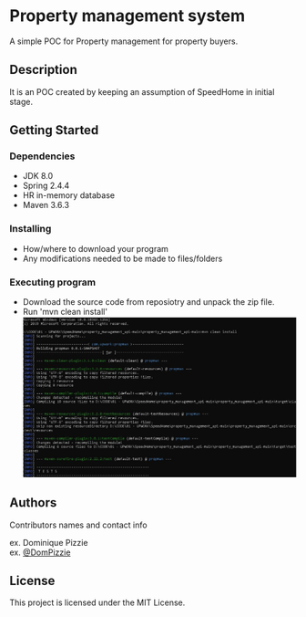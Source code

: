 
# Property management system

A simple POC for Property management for property buyers.

## Description

It is an POC created by keeping an assumption of SpeedHome in initial stage.

## Getting Started

### Dependencies

* JDK 8.0
* Spring 2.4.4
* HR in-memory database
* Maven 3.6.3

### Installing

* How/where to download your program
* Any modifications needed to be made to files/folders

### Executing program

* Download the source code from reposiotry and unpack the zip file.
* Run 'mvn clean install'
![alt text](https://github.com/stasim101/property_management_api/blob/main/image/mvn_clean_install.jpg)

## Authors

Contributors names and contact info

ex. Dominique Pizzie  
ex. [@DomPizzie](https://twitter.com/dompizzie)

## License

This project is licensed under the MIT License.

